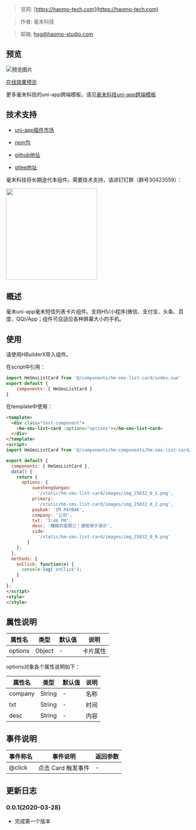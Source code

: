 > 官网: [https://haomo-tech.com](https://haomo-tech.com)

> 作者: 毫末科技

> 邮箱: hxg@haomo-studio.com

## 预览

![预览图片](http://downloads.haomo-tech.com/uniapp/hm-sms-list-card.png)

[在线效果预览](http://template.uniapp.haomo-tech.com/pages/haomo/test-component/hm-sms-list-card)

更多毫末科技的uni-app跨端模板，请见[毫末科技uni-app跨端模板](https://haomo-tech.com/sale.html)

## 技术支持

* [uni-app插件市场](https://ext.dcloud.net.cn/plugin?id=1380)

* [npm包](https://www.npmjs.com/package/hm-uniapp-sms-list-card)

* [github地址](https://github.com/haomo-studio/hm-uniapp-sms-list-card)

* [gitee地址](https://gitee.com/haomo/hm-uniapp-sms-list-card)

毫末科技将长期迭代本组件。需要技术支持，请进钉钉群（群号30423559）：

<img width="250" src="http://downloads.haomo-tech.com/%E6%AF%AB%E6%9C%ABuniapp%E7%BB%84%E4%BB%B6%E6%8A%80%E6%9C%AF%E6%94%AF%E6%8C%81.jpg">

## 概述

毫末uni-app毫末短信列表卡片组件。支持H5/小程序(微信、支付宝、头条、百度、QQ)/App；组件可自适应各种屏幕大小的手机。

## 使用

请使用HBuilderX导入组件。

在script中引用：

```javascript
import HmSmsListCard from '@/components/hm-sms-list-card/index.vue'
export default {
    components: { HmSmsListCard }
}
```

在template中使用：

```html
<template>
  <div class="test-component">
    <hm-sms-list-card :options="options"></hm-sms-list-card>
  </div>
</template>
<script>
import HmSmsListCard from '@/components/hm-components/hm-sms-list-card/index.vue'

export default {
  components: { HmSmsListCard },
  data() {
    return {
      options: {
          xueshengdangan:
            '/static/hm-sms-list-card/images/img_25832_0_1.png',
          primary:
            '/static/hm-sms-list-card/images/img_25832_0_2.png',
          paybak: 'IM PAYBAK',
          company: '公司',
          txt: '3:46 PM',
          desc: '糟糕的星期三！通常用于演示',
          side:
            '/static/hm-sms-list-card/images/img_25832_0_0.png'
        }
    };
  },
  methods: {
    onClick: function(e) {
      console.log('onClick');
    }
  }
};
</script>
<style>
</style>

```

## 属性说明

| 属性名        | 类型     | 默认值 | 说明                                                                       |
|-----------   |---------|--------|----------------------------------------------------------------------------|
| options        | Object  | -      | 卡片属性                                                                   |

options对象各个属性说明如下：

| 属性名        | 类型     | 默认值 | 说明                                                                       |
|-----------   |---------|--------|----------------------------------------------------------------------------|
| company        | String  | -      | 名称                                                                   |
| txt        | String  | -      | 时间                                                                   |
| desc        | String  | -      | 内容                                                                   |

## 事件说明

| 事件称名   | 事件说明           | 返回参数 |
|----------|--------------------|----------|
| @click   | 点击 Card 触发事件 | -        |

## 更新日志

### 0.0.1(2020-03-28)

* 完成第一个版本
